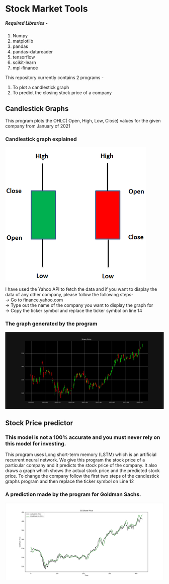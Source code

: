 # Stock Market Tools

##### Required Libraries -
1) Numpy
2) matplotlib
3) pandas
4) pandas-datareader
5) tensorflow
6) scikit-learn
7) mpl-finance 

This repository currently contains 2 programs -
1) To plot a candlestick graph
2) To predict the closing stock price of a company

## Candlestick Graphs

This program plots the OHLC( Open, High, Low, Close) values for the given company from January of 2021<br>
### Candlestick graph explained <br>
<img src="images/cs.png"><br>

I have used the Yahoo API to fetch the data and if you want to display the data of any other company, please follow the following steps-<br>
-> Go to finance.yahoo.com <br>
-> Type out the name of the company you want to display the graph for <br>
-> Copy the ticker symbol and replace the ticker symbol on line 14 <br>
### The graph generated by the program <br>
<img src="images/candle.jpg"><br>

## Stock Price predictor

### This model is not a 100% accurate and you must never rely on this model for investing.

This program uses Long short-term memory (LSTM) which is an artificial recurrent neural network.
We give this program the stock price of a particular company and it predicts the stock price of the company.
It also draws a graph which shows the actual stock price and the predicted stock price. 
To change the company follow the first two steps of the candlestick graphs program and then replace the ticker symbol on Line 12<br>
### A prediction made by the program for Goldman Sachs. <br>
<img src="images/GS_Prediction.jpg"><br>

